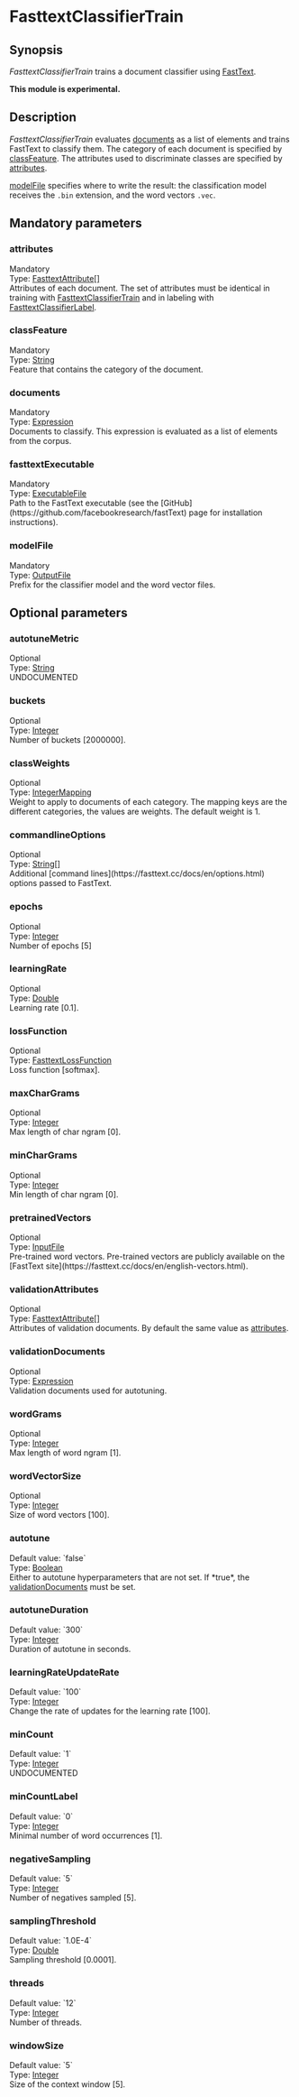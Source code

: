 <h1 class="module">FasttextClassifierTrain</h1>

## Synopsis

*FasttextClassifierTrain* trains a document classifier using [FastText](https://fasttext.cc/).

**This module is experimental.**

## Description

*FasttextClassifierTrain* evaluates <a href="#documents" class="param">documents</a> as a list of elements and trains FastText to classify them. The category of each document is specified by <a href="#classFeature" class="param">classFeature</a>. The attributes used to discriminate classes are specified by <a href="#attributes" class="param">attributes</a>.

<a href="#modelFile" class="param">modelFile</a> specifies where to write the result: the classification model receives the `.bin` extension, and the word vectors `.vec`.

## Mandatory parameters

<h3 name="attributes" class="param">attributes</h3>

<div class="param-level param-level-mandatory">Mandatory
</div>
<div class="param-type">Type: <a href="../converter/fr.inra.maiage.bibliome.alvisnlp.bibliomefactory.modules.fasttext.FasttextAttribute%5B%5D" class="converter">FasttextAttribute[]</a>
</div>
Attributes of each document. The set of attributes must be identical in training with <a href="../module/FasttextClassifierTrain" class="module">FasttextClassifierTrain</a> and in labeling with <a href="../module/FasttextClassifierLabel" class="module">FasttextClassifierLabel</a>.

<h3 name="classFeature" class="param">classFeature</h3>

<div class="param-level param-level-mandatory">Mandatory
</div>
<div class="param-type">Type: <a href="../converter/java.lang.String" class="converter">String</a>
</div>
Feature that contains the category of the document.

<h3 name="documents" class="param">documents</h3>

<div class="param-level param-level-mandatory">Mandatory
</div>
<div class="param-type">Type: <a href="../converter/fr.inra.maiage.bibliome.alvisnlp.core.corpus.expressions.Expression" class="converter">Expression</a>
</div>
Documents to classify. This expression is evaluated as a list of elements from the corpus.

<h3 name="fasttextExecutable" class="param">fasttextExecutable</h3>

<div class="param-level param-level-mandatory">Mandatory
</div>
<div class="param-type">Type: <a href="../converter/fr.inra.maiage.bibliome.util.files.ExecutableFile" class="converter">ExecutableFile</a>
</div>
Path to the FastText executable (see the [GitHub](https://github.com/facebookresearch/fastText) page for installation instructions).

<h3 name="modelFile" class="param">modelFile</h3>

<div class="param-level param-level-mandatory">Mandatory
</div>
<div class="param-type">Type: <a href="../converter/fr.inra.maiage.bibliome.util.files.OutputFile" class="converter">OutputFile</a>
</div>
Prefix for the classifier model and the word vector files.

## Optional parameters

<h3 name="autotuneMetric" class="param">autotuneMetric</h3>

<div class="param-level param-level-optional">Optional
</div>
<div class="param-type">Type: <a href="../converter/java.lang.String" class="converter">String</a>
</div>
UNDOCUMENTED

<h3 name="buckets" class="param">buckets</h3>

<div class="param-level param-level-optional">Optional
</div>
<div class="param-type">Type: <a href="../converter/java.lang.Integer" class="converter">Integer</a>
</div>
Number of buckets [2000000].

<h3 name="classWeights" class="param">classWeights</h3>

<div class="param-level param-level-optional">Optional
</div>
<div class="param-type">Type: <a href="../converter/fr.inra.maiage.bibliome.alvisnlp.core.module.types.IntegerMapping" class="converter">IntegerMapping</a>
</div>
Weight to apply to documents of each category. The mapping keys are the different categories, the values are weights. The default weight is 1.

<h3 name="commandlineOptions" class="param">commandlineOptions</h3>

<div class="param-level param-level-optional">Optional
</div>
<div class="param-type">Type: <a href="../converter/java.lang.String%5B%5D" class="converter">String[]</a>
</div>
Additional [command lines](https://fasttext.cc/docs/en/options.html) options passed to FastText.

<h3 name="epochs" class="param">epochs</h3>

<div class="param-level param-level-optional">Optional
</div>
<div class="param-type">Type: <a href="../converter/java.lang.Integer" class="converter">Integer</a>
</div>
Number of epochs [5]

<h3 name="learningRate" class="param">learningRate</h3>

<div class="param-level param-level-optional">Optional
</div>
<div class="param-type">Type: <a href="../converter/java.lang.Double" class="converter">Double</a>
</div>
Learning rate [0.1].

<h3 name="lossFunction" class="param">lossFunction</h3>

<div class="param-level param-level-optional">Optional
</div>
<div class="param-type">Type: <a href="../converter/fr.inra.maiage.bibliome.alvisnlp.bibliomefactory.modules.fasttext.FasttextLossFunction" class="converter">FasttextLossFunction</a>
</div>
Loss function [softmax].

<h3 name="maxCharGrams" class="param">maxCharGrams</h3>

<div class="param-level param-level-optional">Optional
</div>
<div class="param-type">Type: <a href="../converter/java.lang.Integer" class="converter">Integer</a>
</div>
Max length of char ngram [0].

<h3 name="minCharGrams" class="param">minCharGrams</h3>

<div class="param-level param-level-optional">Optional
</div>
<div class="param-type">Type: <a href="../converter/java.lang.Integer" class="converter">Integer</a>
</div>
Min length of char ngram [0].

<h3 name="pretrainedVectors" class="param">pretrainedVectors</h3>

<div class="param-level param-level-optional">Optional
</div>
<div class="param-type">Type: <a href="../converter/fr.inra.maiage.bibliome.util.files.InputFile" class="converter">InputFile</a>
</div>
Pre-trained word vectors. Pre-trained vectors are publicly available on the [FastText site](https://fasttext.cc/docs/en/english-vectors.html).

<h3 name="validationAttributes" class="param">validationAttributes</h3>

<div class="param-level param-level-optional">Optional
</div>
<div class="param-type">Type: <a href="../converter/fr.inra.maiage.bibliome.alvisnlp.bibliomefactory.modules.fasttext.FasttextAttribute%5B%5D" class="converter">FasttextAttribute[]</a>
</div>
Attributes of validation documents. By default the same value as <a href="#attributes" class="param">attributes</a>.

<h3 name="validationDocuments" class="param">validationDocuments</h3>

<div class="param-level param-level-optional">Optional
</div>
<div class="param-type">Type: <a href="../converter/fr.inra.maiage.bibliome.alvisnlp.core.corpus.expressions.Expression" class="converter">Expression</a>
</div>
Validation documents used for autotuning.

<h3 name="wordGrams" class="param">wordGrams</h3>

<div class="param-level param-level-optional">Optional
</div>
<div class="param-type">Type: <a href="../converter/java.lang.Integer" class="converter">Integer</a>
</div>
Max length of word ngram [1].

<h3 name="wordVectorSize" class="param">wordVectorSize</h3>

<div class="param-level param-level-optional">Optional
</div>
<div class="param-type">Type: <a href="../converter/java.lang.Integer" class="converter">Integer</a>
</div>
Size of word vectors [100].

<h3 name="autotune" class="param">autotune</h3>

<div class="param-level param-level-default-value">Default value: `false`
</div>
<div class="param-type">Type: <a href="../converter/java.lang.Boolean" class="converter">Boolean</a>
</div>
Either to autotune hyperparameters that are not set. If *true*, the <a href="#validationDocuments" class="param">validationDocuments</a> must be set.

<h3 name="autotuneDuration" class="param">autotuneDuration</h3>

<div class="param-level param-level-default-value">Default value: `300`
</div>
<div class="param-type">Type: <a href="../converter/java.lang.Integer" class="converter">Integer</a>
</div>
Duration of autotune in seconds.

<h3 name="learningRateUpdateRate" class="param">learningRateUpdateRate</h3>

<div class="param-level param-level-default-value">Default value: `100`
</div>
<div class="param-type">Type: <a href="../converter/java.lang.Integer" class="converter">Integer</a>
</div>
Change the rate of updates for the learning rate [100].

<h3 name="minCount" class="param">minCount</h3>

<div class="param-level param-level-default-value">Default value: `1`
</div>
<div class="param-type">Type: <a href="../converter/java.lang.Integer" class="converter">Integer</a>
</div>
UNDOCUMENTED

<h3 name="minCountLabel" class="param">minCountLabel</h3>

<div class="param-level param-level-default-value">Default value: `0`
</div>
<div class="param-type">Type: <a href="../converter/java.lang.Integer" class="converter">Integer</a>
</div>
Minimal number of word occurrences [1].

<h3 name="negativeSampling" class="param">negativeSampling</h3>

<div class="param-level param-level-default-value">Default value: `5`
</div>
<div class="param-type">Type: <a href="../converter/java.lang.Integer" class="converter">Integer</a>
</div>
Number of negatives sampled [5].

<h3 name="samplingThreshold" class="param">samplingThreshold</h3>

<div class="param-level param-level-default-value">Default value: `1.0E-4`
</div>
<div class="param-type">Type: <a href="../converter/java.lang.Double" class="converter">Double</a>
</div>
Sampling threshold [0.0001].

<h3 name="threads" class="param">threads</h3>

<div class="param-level param-level-default-value">Default value: `12`
</div>
<div class="param-type">Type: <a href="../converter/java.lang.Integer" class="converter">Integer</a>
</div>
Number of threads.

<h3 name="windowSize" class="param">windowSize</h3>

<div class="param-level param-level-default-value">Default value: `5`
</div>
<div class="param-type">Type: <a href="../converter/java.lang.Integer" class="converter">Integer</a>
</div>
Size of the context window [5].

